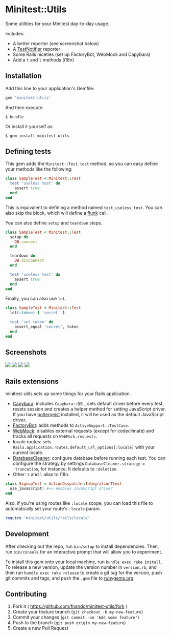 # Minitest::Utils

Some utilities for your Minitest day-to-day usage.

Includes:

- A better reporter (see screenshot below)
- A [TestNotifier](http://github.com/fnando/test_notifier) reporter
- Some Rails niceties (set up FactoryBot, WebMock and Capybara)
- Add a `t` and `l` methods (i18n)

## Installation

Add this line to your application's Gemfile:

```ruby
gem 'minitest-utils'
```

And then execute:

    $ bundle

Or install it yourself as:

    $ gem install minitest-utils

## Defining tests

This gem adds the `Minitest::Test.test` method, so you can easy define your
methods like the following:

```ruby
class SampleTest < Minitest::Test
  test 'useless test' do
    assert true
  end
end
```

This is equivalent to defining a method named `test_useless_test`. You can also
skip the block, which will define a
[flunk](https://github.com/seattlerb/minitest/blob/77120c5b2511c4665610cda06c8058c801b28e7f/lib/minitest/assertions.rb#L477-L480)
call.

You can also define `setup` and `teardown` steps.

```ruby
class SampleTest < Minitest::Test
  setup do
    DB.connect
  end

  teardown do
    DB.disconnect
  end

  test 'useless test' do
    assert true
  end
end
```

Finally, you can also use `let`.

```ruby
class SampleTest < Minitest::Test
  let(:token) { 'secret' }

  test 'set token' do
    assert_equal 'secret', token
  end
end
```

## Screenshots

![](https://raw.githubusercontent.com/fnando/minitest-utils/main/screenshots/light-failing.png)
![](https://raw.githubusercontent.com/fnando/minitest-utils/main/screenshots/light-success.png)
![](https://raw.githubusercontent.com/fnando/minitest-utils/main/screenshots/dark-failing.png)
![](https://raw.githubusercontent.com/fnando/minitest-utils/main/screenshots/dark-success.png)

## Rails extensions

minitest-utils sets up some things for your Rails application.

- [Capybara](https://github.com/jnicklas/capybara): includes `Capybara::DSL`,
  sets default driver before every test, resets session and creates a helper
  method for setting JavaScript driver. If you have
  [poltergeist](https://github.com/teampoltergeist/poltergeist) installed, it
  will be used as the default JavaScript driver.
- [FactoryBot](https://github.com/thoughtbot/factory_bot): adds methods to
  `ActiveSupport::TestCase`.
- [WebMock](https://github.com/bblimke/webmock): disables external requests
  (except for codeclimate) and tracks all requests on `WebMock.requests`.
- locale routes: sets `Rails.application.routes.default_url_options[:locale]`
  with your current locale.
- [DatabaseCleaner](https://github.com/DatabaseCleaner/database_cleaner):
  configure database before running each test. You can configure the strategy by
  settings `DatabaseCleaner.strategy = :truncation`, for instance. It defaults
  to `:deletion`.
- Other: `t` and `l` alias to I18n.

```ruby
class SignupTest < ActionDispatch::IntegrationTtest
  use_javascript! #=> enables JavaScript driver
end
```

Also, if you're using routes like `:locale` scope, you can load this file to
automatically set your route's `:locale` param.

```ruby
require 'minitest/utils/rails/locale'
```

## Development

After checking out the repo, run `bin/setup` to install dependencies. Then, run
`bin/console` for an interactive prompt that will allow you to experiment.

To install this gem onto your local machine, run `bundle exec rake install`. To
release a new version, update the version number in `version.rb`, and then run
`bundle exec rake release` to create a git tag for the version, push git commits
and tags, and push the `.gem` file to [rubygems.org](https://rubygems.org).

## Contributing

1. Fork it ( https://github.com/fnando/minitest-utils/fork )
2. Create your feature branch (`git checkout -b my-new-feature`)
3. Commit your changes (`git commit -am 'Add some feature'`)
4. Push to the branch (`git push origin my-new-feature`)
5. Create a new Pull Request
